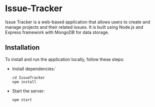 # Issue-Tracker
Issue Tracker is a web-based application that allows users to create and manage projects and their related issues. It is built using Node.js and Express framework with MongoDB for data storage.

## Installation
To install and run the application locally, follow these steps:

- Install dependencies:`
    ```
    cd IssueTracker
    npm install
    ```
 - Start the server:
 
    `npm start`
